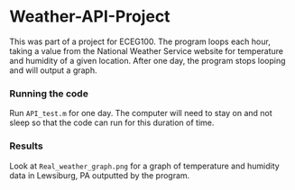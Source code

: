 # Weather-API-Project
This was part of a project for ECEG100. The program loops each hour, taking a value from the National Weather Service website for temperature and humidity of a given location. After one day, the program stops looping and will output a graph. 
### Running the code
Run `API_test.m` for one day. The computer will need to stay on and not sleep so that the code can run for this duration of time.
### Results
Look at `Real_weather_graph.png` for a graph of temperature and humidity data in Lewsiburg, PA outputted by the program.
